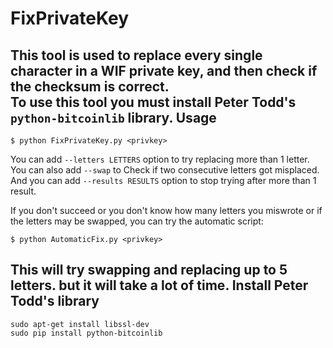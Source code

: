 FixPrivateKey
=============

This tool is used to replace every single character in a WIF private key, and then check if the checksum is correct.<br>
To use this tool you must install Peter Todd's `python-bitcoinlib` library.
Usage
----------------
```
$ python FixPrivateKey.py <privkey>
```
You can add `--letters LETTERS` option to try replacing more than 1 letter.<br>
You can also add `--swap` to Check if two consecutive letters got misplaced.<br>
And you can add `--results RESULTS` option to stop trying after more than 1 result.


If you don't succeed or you don't know how many letters you miswrote or if the letters may be swapped, you can try the automatic script:
```
$ python AutomaticFix.py <privkey>
```
This will try swapping and replacing up to 5 letters. but it will take a lot of time.
Install Peter Todd's library
----------------
```
sudo apt-get install libssl-dev
sudo pip install python-bitcoinlib
```
